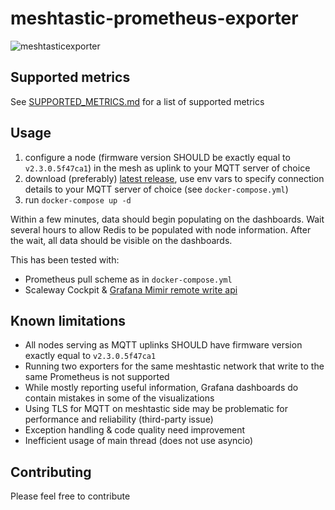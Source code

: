 # meshtastic-prometheus-exporter

![meshtasticexporter](https://github.com/artiommocrenco/meshtastic-prometheus-exporter/assets/28516476/162a2fab-5804-46d0-a97a-aa84e388ef58)

## Supported metrics

See [SUPPORTED_METRICS.md](SUPPORTED_METRICS.md) for a list of supported metrics

## Usage

1. configure a node (firmware version SHOULD be exactly equal to `v2.3.0.5f47ca1`) in the mesh as uplink to your
   MQTT server of choice
2. download (preferably) [latest release](https://github.com/artiommocrenco/meshtastic-prometheus-exporter/releases/latest), use env vars to specify connection details to your MQTT server of choice (see `docker-compose.yml`)
3. run `docker-compose up -d`

Within a few minutes, data should begin populating on the dashboards. Wait several hours to allow Redis to be populated
with node information. After the wait, all data should be visible on the dashboards.

This has been tested with:

- Prometheus pull scheme as in `docker-compose.yml`
- Scaleway
  Cockpit & [Grafana Mimir remote write api](https://grafana.com/docs/mimir/latest/references/http-api/#remote-write)

## Known limitations

* All nodes serving as MQTT uplinks SHOULD have firmware version exactly equal to `v2.3.0.5f47ca1`
* Running two exporters for the same meshtastic network that write to the same Prometheus is not supported
* While mostly reporting useful information, Grafana dashboards do contain mistakes in some of the visualizations
* Using TLS for MQTT on meshtastic side may be problematic for performance and reliability (third-party issue)
* Exception handling & code quality need improvement
* Inefficient usage of main thread (does not use asyncio)

## Contributing

Please feel free to contribute
